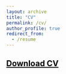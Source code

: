 ```yaml
---
layout: archive
title: "CV"
permalink: /cv/
author_profile: true
redirect_from:
  - /resume
---
```



## <a href = "https://john-weymark.github.io/files/J%20Weymark%20CV%20November%202024.pdf" target = "_blank" style = "color:black; text-decoration:underline"> Download CV </a>



